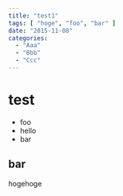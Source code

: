 ```yaml
---
title: "test1"
tags: [ "hoge", "foo", "bar" ]
date: "2015-11-08"
categories:
  - "Aaa"
  - "Bbb"
  - "Ccc"
---
```


# test

* foo
* hello
* bar

## bar

hogehoge
